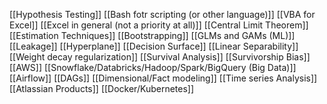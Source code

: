 [[Hypothesis Testing]]
[[Bash fotr scripting (or other language)]]
[[VBA for Excel]]
[[Excel in general (not a priority at all)]]
[[Central Limit Theorem]]
[[Estimation Techniques]]
[[Bootstrapping]]
[[GLMs and GAMs (ML)]]
[[Leakage]]
[[Hyperplane]]
[[Decision Surface]]
[[Linear Separability]]
[[Weight decay regularization]]
[[Survival Analysis]]
[[Survivorship Bias]]
[[AWS]]
[[Snowflake/Databricks/Hadoop/Spark/BigQuery (Big Data)]] 
[[Airflow]]
[[DAGs]]
[[Dimensional/Fact modeling]]
[[Time series Analysis]]
[[Atlassian Products]]
[[Docker/Kubernetes]]